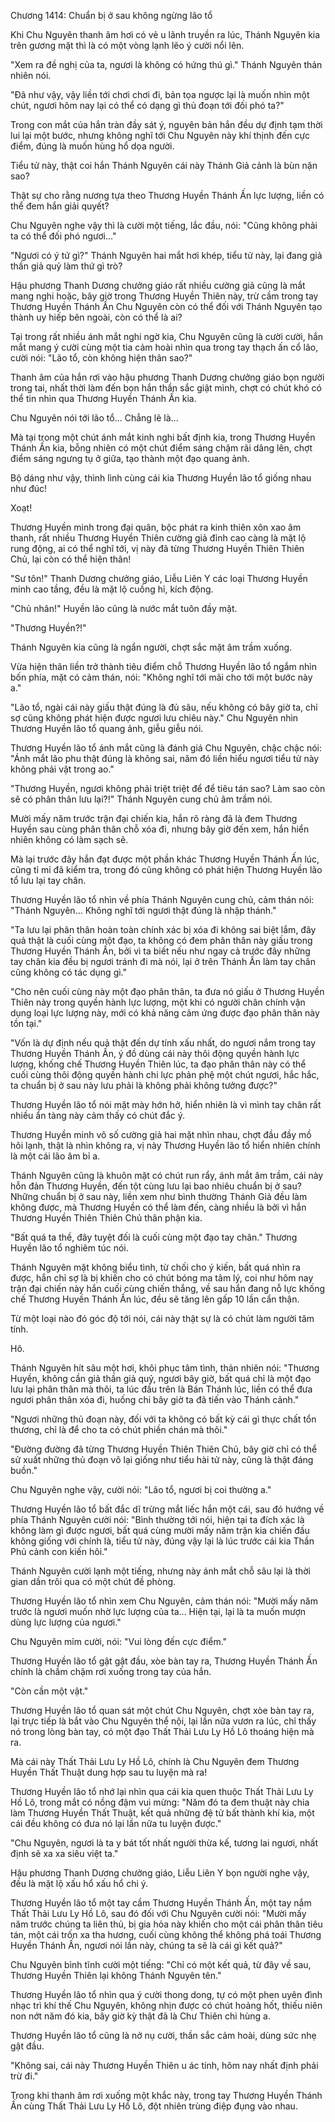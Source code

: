 




Chương 1414: Chuẩn bị ở sau không ngừng lão tổ


Khi Chu Nguyên thanh âm hơi có vẻ u lãnh truyền ra lúc, Thánh Nguyên kia trên gương mặt thì là có một vòng lạnh lẽo ý cười nổi lên.

"Xem ra đề nghị của ta, ngươi là không có hứng thú gì." Thánh Nguyên thản nhiên nói.

"Đã như vậy, vậy liền tới chơi chơi đi, bản tọa ngược lại là muốn nhìn một chút, ngươi hôm nay lại có thể có dạng gì thủ đoạn tới đối phó ta?"

Trong con mắt của hắn tràn đầy sát ý, nguyên bản hắn đều dự định tạm thời lui lại một bước, nhưng không nghĩ tới Chu Nguyên này khí thịnh đến cực điểm, đúng là muốn hùng hổ dọa người.

Tiểu tử này, thật coi hắn Thánh Nguyên cái này Thánh Giả cảnh là bùn nặn sao?

Thật sự cho rằng nương tựa theo Thương Huyền Thánh Ấn lực lượng, liền có thể đem hắn giải quyết?

Chu Nguyên nghe vậy thì là cười một tiếng, lắc đầu, nói: "Cũng không phải ta có thể đối phó ngươi..."

"Ngươi có ý tứ gì?" Thánh Nguyên hai mắt hơi khép, tiểu tử này, lại đang giả thần giả quỷ làm thứ gì trò?

Hậu phương Thanh Dương chưởng giáo rất nhiều cường giả cũng là mắt mang nghi hoặc, bây giờ trong Thương Huyền Thiên này, trừ cầm trong tay Thương Huyền Thánh Ấn Chu Nguyên còn có thể đối với Thánh Nguyên tạo thành uy hiếp bên ngoài, còn có thể là ai?

Tại trong rất nhiều ánh mắt nghi ngờ kia, Chu Nguyên cũng là cười cười, hắn mắt mang ý cười cùng một tia cảm hoài nhìn qua trong tay thạch ấn cổ lão, cười nói: "Lão tổ, còn không hiện thân sao?"

Thanh âm của hắn rơi vào hậu phương Thanh Dương chưởng giáo bọn người trong tai, nhất thời làm đến bọn hắn thần sắc giật mình, chợt có chút khó có thể tin nhìn qua Thương Huyền Thánh Ấn kia.

Chu Nguyên nói tới lão tổ... Chẳng lẽ là...

Mà tại trong một chút ánh mắt kinh nghi bất định kia, trong Thương Huyền Thánh Ấn kia, bỗng nhiên có một chút điểm sáng chậm rãi dâng lên, chợt điểm sáng ngưng tụ ở giữa, tạo thành một đạo quang ảnh.

Bộ dáng như vậy, thình lình cùng cái kia Thương Huyền lão tổ giống nhau như đúc!

Xoạt!

Thương Huyền minh trong đại quân, bộc phát ra kinh thiên xôn xao âm thanh, rất nhiều Thương Huyền Thiên cường giả đỉnh cao càng là mặt lộ rung động, ai có thể nghĩ tới, vị này đã từng Thương Huyền Thiên Thiên Chủ, lại còn có thể hiện thân!

"Sư tôn!" Thanh Dương chưởng giáo, Liễu Liên Y các loại Thương Huyền minh cao tầng, đều là mặt lộ cuồng hỉ, kích động.

"Chủ nhân!" Huyền lão cũng là nước mắt tuôn đầy mặt.

"Thương Huyền?!"

Thánh Nguyên kia cũng là ngẩn người, chợt sắc mặt âm trầm xuống.

Vừa hiện thân liền trở thành tiêu điểm chỗ Thương Huyền lão tổ ngắm nhìn bốn phía, mặt có cảm thán, nói: "Không nghĩ tới mãi cho tới một bước này a."

"Lão tổ, ngài cái này giấu thật đúng là đủ sâu, nếu không có bây giờ ta, chỉ sợ cũng không phát hiện được ngươi lưu chiêu này." Chu Nguyên nhìn Thương Huyền lão tổ quang ảnh, giễu giễu nói.

Thương Huyền lão tổ ánh mắt cũng là đánh giá Chu Nguyên, chậc chậc nói: "Ánh mắt lão phu thật đúng là không sai, năm đó liền hiểu ngươi tiểu tử này không phải vật trong ao."

"Thương Huyền, ngươi không phải triệt triệt để để tiêu tán sao? Làm sao còn sẽ có phân thân lưu lại?!" Thánh Nguyên cung chủ âm trầm nói.

Mười mấy năm trước trận đại chiến kia, hắn rõ ràng đã là đem Thương Huyền sau cùng phân thân chỗ xóa đi, nhưng bây giờ đến xem, hắn hiển nhiên không có làm sạch sẽ.

Mà lại trước đây hắn đạt được một phần khác Thương Huyền Thánh Ấn lúc, cũng tỉ mỉ đã kiểm tra, trong đó cũng không có phát hiện Thương Huyền lão tổ lưu lại tay chân.

Thương Huyền lão tổ nhìn về phía Thánh Nguyên cung chủ, cảm thán nói: "Thánh Nguyên... Không nghĩ tới ngươi thật đúng là nhập thánh."

"Ta lưu lại phân thân hoàn toàn chính xác bị xóa đi không sai biệt lắm, đây quả thật là cuối cùng một đạo, ta không có đem phân thân này giấu trong Thương Huyền Thánh Ấn, bởi vì ta biết nếu như ngay cả trước đây những tay chân kia đều bị ngươi tránh đi mà nói, lại ở trên Thánh Ấn làm tay chân cũng không có tác dụng gì."

"Cho nên cuối cùng này một đạo phân thân, ta đưa nó giấu ở Thương Huyền Thiên này trong quyền hành lực lượng, một khi có người chân chính vận dụng loại lực lượng này, mới có khả năng cảm ứng được đạo phân thân này tồn tại."

"Vốn là dự định nếu quả thật đến dự tính xấu nhất, do ngươi nắm trong tay Thương Huyền Thánh Ấn, ý đồ dùng cái này thôi động quyền hành lực lượng, khống chế Thương Huyền Thiên lúc, ta đạo phân thân này có thể cuối cùng thôi động quyền hành chi lực phản phệ một chút ngươi, hắc hắc, ta chuẩn bị ở sau này lưu phải là không phải không tưởng được?"

Thương Huyền lão tổ nói mặt mày hớn hở, hiển nhiên là vì mình tay chân rất nhiều ẩn tàng này cảm thấy có chút đắc ý.

Thương Huyền minh vô số cường giả hai mặt nhìn nhau, chợt đầu đầy mồ hôi lạnh, thật là nhìn không ra, vị này Thương Huyền lão tổ hiển nhiên chính là một cái lão âm bỉ a.

Thánh Nguyên cũng là khuôn mặt có chút run rẩy, ánh mắt âm trầm, cái này hỗn đản Thương Huyền, đến tột cùng lưu lại bao nhiêu chuẩn bị ở sau? Những chuẩn bị ở sau này, liền xem như bình thường Thánh Giả đều làm không được, mà Thương Huyền có thể làm đến, càng nhiều là bởi vì hắn Thương Huyền Thiên Thiên Chủ thân phận kia.

"Bất quá ta thề, đây tuyệt đối là cuối cùng một đạo tay chân." Thương Huyền lão tổ nghiêm túc nói.

Thánh Nguyên mặt không biểu tình, từ chối cho ý kiến, bất quá nhìn ra được, hắn chỉ sợ là bị khiến cho có chút bóng ma tâm lý, coi như hôm nay trận đại chiến này hắn cuối cùng chiến thắng, về sau hắn đang nỗ lực khống chế Thương Huyền Thánh Ấn lúc, đều sẽ tăng lên gấp 10 lần cẩn thận.

Từ một loại nào đó góc độ tới nói, cái này thật sự là có chút làm người tâm tính.

Hô.

Thánh Nguyên hít sâu một hơi, khôi phục tâm tình, thản nhiên nói: "Thương Huyền, không cần giả thần giả quỷ, ngươi bây giờ, bất quá chỉ là một đạo lưu lại phân thân mà thôi, ta lúc đầu trên là Bán Thánh lúc, liền có thể đưa ngươi phân thân xóa đi, huống chi bây giờ ta đã tiến vào Thánh cảnh."

"Ngươi những thủ đoạn này, đối với ta không có bất kỳ cái gì thực chất tổn thương, chỉ là để cho ta có chút phiền chán mà thôi."

"Đường đường đã từng Thương Huyền Thiên Thiên Chủ, bây giờ chỉ có thể sử xuất những thủ đoạn vô lại giống như tiểu hài tử này, cũng là thật đáng buồn."

Chu Nguyên nghe vậy, cười nói: "Lão tổ, ngươi bị coi thường a."

Thương Huyền lão tổ bất đắc dĩ trừng mắt liếc hắn một cái, sau đó hướng về phía Thánh Nguyên cười nói: "Bình thường tới nói, hiện tại ta đích xác là không làm gì được ngươi, bất quá cùng mười mấy năm trận kia chiến đấu không giống với chính là, tiểu tử này, đúng vậy lại là lúc trước cái kia Thần Phủ cảnh con kiến hôi."

Thánh Nguyên cười lạnh một tiếng, nhưng này ánh mắt chỗ sâu lại là thời gian dần trôi qua có một chút đề phòng.

Thương Huyền lão tổ nhìn xem Chu Nguyên, cảm thán nói: "Mười mấy năm trước là ngươi muốn nhờ lực lượng của ta... Hiện tại, lại là ta muốn mượn dùng lực lượng của ngươi."

Chu Nguyên mỉm cười, nói: "Vui lòng đến cực điểm."

Thương Huyền lão tổ gật gật đầu, xòe bàn tay ra, Thương Huyền Thánh Ấn chính là chầm chậm rơi xuống trong tay của hắn.

"Còn cần một vật."

Thương Huyền lão tổ quan sát một chút Chu Nguyên, chợt xòe bàn tay ra, lại trực tiếp là bắt vào Chu Nguyên thể nội, lại lần nữa vươn ra lúc, chỉ thấy nó trong lòng bàn tay, có một đạo Thất Thải Lưu Ly Hồ Lô thoáng hiện mà ra.

Mà cái này Thất Thải Lưu Ly Hồ Lô, chính là Chu Nguyên đem Thương Huyền Thất Thuật dung hợp sau tu luyện mà ra!

Thương Huyền lão tổ nhớ lại nhìn qua cái kia quen thuộc Thất Thải Lưu Ly Hồ Lô, trong mắt có nồng đậm vui mừng: "Năm đó ta đem thuật này chia làm Thương Huyền Thất Thuật, kết quả những đệ tử bất thành khí kia, một cái đều không có đưa nó lại lần nữa tu luyện được."

"Chu Nguyên, ngươi là ta y bát tốt nhất người thừa kế, tương lai ngươi, nhất định sẽ xa xa siêu việt ta."

Hậu phương Thanh Dương chưởng giáo, Liễu Liên Y bọn người nghe vậy, đều là mặt lộ xấu hổ xấu hổ chi ý.

Thương Huyền lão tổ một tay cầm Thương Huyền Thánh Ấn, một tay nắm Thất Thải Lưu Ly Hồ Lô, sau đó đối với Chu Nguyên cười nói: "Mười mấy năm trước chúng ta liên thủ, bị gia hỏa này khiến cho một cái phân thân tiêu tán, một cái trốn xa tha hương, cuối cùng không thể không phá toái Thương Huyền Thánh Ấn, ngươi nói lần này, chúng ta sẽ là cái gì kết quả?"

Chu Nguyên bình tĩnh cười một tiếng: "Chỉ có một kết quả, từ đây về sau, Thương Huyền Thiên lại không Thánh Nguyên tên."

Thương Huyền lão tổ nhìn qua ý cười thong dong, tự có một phen uyên đình nhạc trì khí thế Chu Nguyên, không nhịn được có chút hoảng hốt, thiếu niên non nớt năm đó kia, bây giờ kỳ thật đã là Chư Thiên chi hùng a.

Thương Huyền lão tổ cũng là nở nụ cười, thần sắc cảm hoài, dùng sức nhẹ gật đầu.

"Không sai, cái này Thương Huyền Thiên u ác tính, hôm nay nhất định phải trừ đi."

Trong khi thanh âm rơi xuống một khắc này, trong tay Thương Huyền Thánh Ấn cùng Thất Thải Lưu Ly Hồ Lô, đột nhiên trùng điệp đụng vào nhau.




